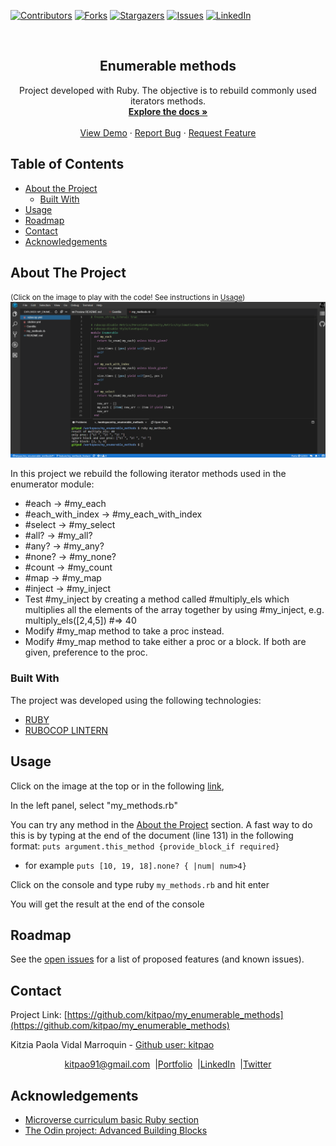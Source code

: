 
<!-- PROJECT SHIELDS -->
[![Contributors][contributors-shield]][contributors-url]
[![Forks][forks-shield]][forks-url]
[![Stargazers][stars-shield]][stars-url]
[![Issues][issues-shield]][issues-url]
[![LinkedIn][linkedin-shield]][linkedin-url]

<!-- PROJECT LOGO -->
<br />
<p align="center">
  <h2 align="center"> Enumerable methods </h2>
  <p align="center">
    Project developed with Ruby. The objective is to rebuild commonly used iterators methods.
    <br />
    <a href="https://github.com/kitpao/my_enumerable_methods"><strong>Explore the docs »</strong></a>
    <br />
    <br />
    <a href="https://github.com/kitpao/my_enumerable_methods">View Demo</a>
    ·
    <a href="https://github.com/kitpao/my_enumerable_methods/issues">Report Bug</a>
    ·
    <a href="https://github.com/kitpao/my_enumerable_methods/issues">Request Feature</a>
  </p>
</p>

## Table of Contents
* [About the Project](#about-the-project)
  * [Built With](#built-with)
* [Usage](#usage)
* [Roadmap](#roadmap)
* [Contact](#contact)
* [Acknowledgements](#acknowledgements)
<!-- ABOUT THE PROJECT -->

## About The Project
<small>(Click on the image to play with the code! See instructions in [Usage](#usage))</small>
[![Product Name Screen Shot][product-screenshot]](http://gitpod.io/github.com/kitpao/my_enumerable_methods/tree/feature/my_methods_feature)

In this project we rebuild the following iterator methods used in the enumerator module:
* #each -> #my_each
* #each_with_index -> #my_each_with_index
* #select -> #my_select
* #all? -> #my_all?
* #any? -> #my_any?
* #none? -> #my_none?
* #count -> #my_count
* #map -> #my_map
* #inject -> #my_inject
* Test #my_inject by creating a method called #multiply_els which multiplies all the elements of the array together by using #my_inject, e.g. multiply_els([2,4,5]) #=> 40
* Modify #my_map method to take a proc instead.
* Modify #my_map method to take either a proc or a block. If both are given, preference to the proc.

### Built With
The project was developed using the following technologies:
- [RUBY](https://www.ruby-lang.org/es/)
- [RUBOCOP LINTERN](https://github.com/microverseinc/linters-config/tree/master/ruby)

## Usage

Click on the image at the top or in the following [link](http://gitpod.io/github.com/kitpao/my_enumerable_methods/tree/feature/my_methods_feature),

In the left panel, select "my_methods.rb"

You can try any method in the [About the Project](#about-the-project) section. A fast way to do this is by typing at the end of the document (line 131) in the following format: `puts argument.this_method {provide_block_if required}`
  * for example `puts [10, 19, 18].none? { |num| num>4} `
  
Click on the console and type ruby `my_methods.rb` and hit enter

You will get the result at the end of the console

## Roadmap

See the [open issues](https://github.com/kitpao/my_enumerable_methods/issues) for a list of proposed features (and known issues).

## Contact
<p align="center">

  Project Link: [https://github.com/kitpao/my_enumerable_methods](https://github.com/kitpao/my_enumerable_methods)

<p align="center">
  
  Kitzia Paola Vidal Marroquin - [Github user: kitpao](https://github.com/kitpao)
</p>
<p align="center" style="display: flex; justify-content: center; align-items: center;">
    <a target="_blank" href="https://mail.google.com/mail/?view=cm&fs=1&tf=1&to=kitpao91@gmail.com">
      kitpao91@gmail.com
    </a> &nbsp; |
    <a target="_blank" href="https://github.com/kitpao/Personal_Projects">
        Portfolio
    </a> &nbsp; |
    <a target="_blank" href="https://www.linkedin.com/in/kitzia-paola-vidal/">
      LinkedIn
    </a> &nbsp; |
    <a target="_blank" href="https://twitter.com/Kitpao1">
      Twitter
    </a>
</p>

## Acknowledgements
- [Microverse curriculum basic Ruby section](https://www.microverse.org/?grsf=6ns691)
- [The Odin project: Advanced Building Blocks](https://www.theodinproject.com/courses/ruby-programming/lessons/advanced-building-blocks)

<!-- MARKDOWN LINKS & IMAGES -->
[contributors-shield]: https://img.shields.io/github/contributors/kitpao/my_enumerable_methods.svg?style=flat-square
[contributors-url]: https://github.com/kitpao/my_enumerable_methods/graphs/contributors
[forks-shield]: https://img.shields.io/github/forks/kitpao/my_enumerable_methods.svg?style=flat-square
[forks-url]: https://github.com/kitpao/my_enumerable_methods/network/members
[stars-shield]: https://img.shields.io/github/stars/kitpao/my_enumerable_methods.svg?style=flat-square
[stars-url]: https://github.com/kitpao/my_enumerable_methods/stargazers
[issues-shield]: https://img.shields.io/github/issues/kitpao/my_enumerable_methods.svg?style=flat-square
[issues-url]: https://github.com/kitpao/my_enumerable_methods/issues
[license-shield]: https://img.shields.io/github/license/kitpao/my_enumerable_methods.svg?style=flat-square
[license-url]: https://github.com/kitpao/my_enumerable_methods/blob/master/LICENSE.txt
[linkedin-shield]: https://img.shields.io/badge/-LinkedIn-black.svg?style=flat-square&logo=linkedin&colorB=555
[linkedin-url]: https://www.linkedin.com/in/kitzia-paola-vidal/
[product-screenshot]: project-screenshot.png
